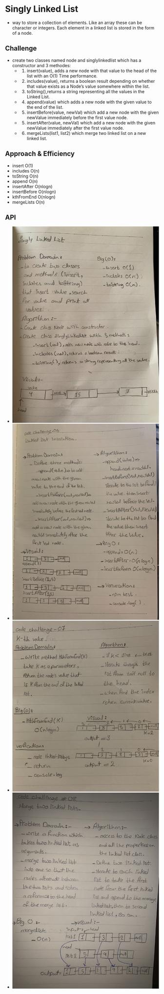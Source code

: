 # Singly Linked List
  -  way to store a collection of elements. Like an array these can be character or integers. Each element in a linked list is stored in the form of a node.

## Challenge
- create two classes named node and singlylinkedlist which has a constructor and 3 methodes:
  - 1. insert(value), adds a new node with that value to the head of the list with an O(1) Time performance.
  - 2. includes(value), returns a boolean result depending on whether that value exists as a Node’s value somewhere within the list.
  - 3. toString(),returns a string representing all the values in the Linked List.
  - 4. append(value) which adds a new node with the given value to the end of the list.
  - 5. insertBefore(value, newVal) which add a new node with the given newValue immediately before the first value node.
  - 5. insertAfter(value, newVal) which add a new node with the given newValue immediately after the first value node.
  - 6. mergeLists(list1, list2) which merge two linked list on a new linked list.


## Approach & Efficiency
- insert O(1)
- includes O(n)
- toString O(n)
- append O(n)
- insertAfter O(nlogn)
- insertBefore O(nlogn)
- kthFromEnd O(nlogn)
- mergeLists O(n)



## API
 - ![](../../assets/signly-linked-list.jpg)
 - ![](../../assets/insertions-linked-list.jpg)
 - ![](../../assets/k-th-linked-list.jpg)
 - ![](../../assets/merge-lists.jpg)

